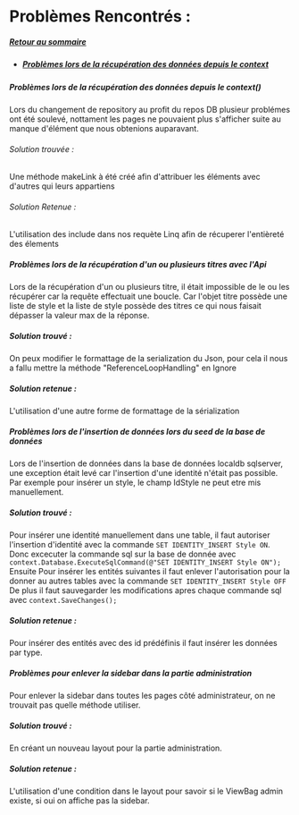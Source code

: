 


#	Problèmes Rencontrés : 
##### [Retour au sommaire](Rapport_Introduction_Team3)


* ##### [Problèmes lors de la récupération des données depuis le context]()





##### Problèmes lors de la récupération des données depuis le context()

Lors du changement de repository au profit du repos DB plusieur problémes ont été soulevé, nottament les pages ne pouvaient plus s'afficher suite au manque d'élément que nous obtenions auparavant.

###### Solution trouvée : 

Une méthode makeLink à été créé afin d'attribuer les éléments avec d'autres qui leurs appartiens

###### Solution Retenue : 

L'utilisation des include dans nos requète Linq afin de récuperer l'entièreté des élements

##### Problèmes lors de la récupération d'un ou plusieurs titres avec l'Api

Lors de la récupération d'un ou plusieurs titre, il était impossible de le ou les récupérer car la requête effectuait une boucle. Car l'objet titre possède une liste de style et la liste de style possède des titres
ce qui nous faisait dépasser la valeur max de la réponse. 

##### Solution trouvé : 

On peux modifier le formattage de la serialization du Json, pour cela il nous a fallu mettre la méthode "ReferenceLoopHandling" en Ignore

##### Solution retenue : 

L'utilisation d'une autre forme de formattage de la sérialization

##### Problèmes lors de l'insertion de données lors du seed de la base de données

Lors de l'insertion de données dans la base de données localdb sqlserver, une exception était levé car l'insertion d'une identité n'était pas possible. Par exemple pour insérer un style, le champ IdStyle ne peut etre mis manuellement.

##### Solution trouvé : 

Pour insérer une identité manuellement dans une table, il faut autoriser l'insertion d'identité avec la commande `SET IDENTITY_INSERT Style ON`. Donc excecuter la commande sql sur la base de donnée avec `context.Database.ExecuteSqlCommand(@"SET IDENTITY_INSERT Style ON");` </br>
Ensuite Pour insérer les entités suivantes il faut enlever l'autorisation pour la donner au autres tables avec la commande `SET IDENTITY_INSERT Style OFF` </br>
De plus il faut sauvegarder les modifications apres chaque commande sql avec `context.SaveChanges();`

##### Solution retenue : 

Pour insérer des entités avec des id prédéfinis il faut insérer les données par type.

##### Problèmes pour enlever la sidebar dans la partie administration

Pour enlever la sidebar dans toutes les pages côté administrateur, on ne trouvait pas quelle méthode utiliser.

##### Solution trouvé : 

En créant un nouveau layout pour la partie administration.

##### Solution retenue : 

L'utilisation d'une condition dans le layout pour savoir si le ViewBag admin existe, si oui on affiche pas la sidebar.
